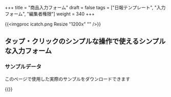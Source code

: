 +++
title = "商品入力フォーム"
draft = false
tags = ["日報テンプレート", "入力フォーム", "編集者権限"]
weight = 340
+++

{{<imgproc icatch.png Resize "1200x" "" />}}

## タップ・クリックのシンプルな操作で使えるシンプルな入力フォーム

### サンプルデータ

このページで使用した実際のサンプルをダウンロードできます

{{<attachments style="orange" />}}
